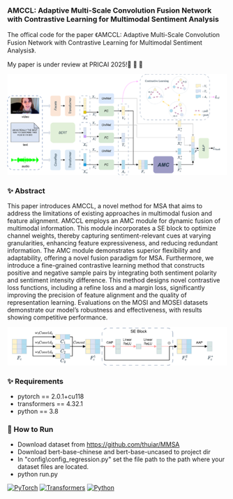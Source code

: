 ### AMCCL: Adaptive Multi-Scale Convolution Fusion Network with Contrastive Learning for Multimodal Sentiment Analysis

The offical code for the paper 《AMCCL: Adaptive Multi-Scale Convolution Fusion Network with Contrastive Learning for Multimodal Sentiment Analysis》.

My paper is under review at PRICAI 2025!🚀 🚀 🚀 

![AMCCL Figure](figAMCCL.png)

### ✨ Abstract

This paper introduces AMCCL, a novel method for MSA that aims to address the limitations of existing approaches in multimodal fusion and feature alignment. AMCCL employs an AMC module for dynamic fusion of multimodal information. This module incorporates a SE block to optimize channel weights, thereby capturing sentiment-relevant cues at varying granularities, enhancing feature expressiveness, and reducing redundant information. The AMC module demonstrates superior flexibility and adaptability, offering a novel fusion paradigm for MSA. Furthermore, we introduce a fine-grained contrastive learning method that constructs positive and negative sample pairs by integrating both sentiment polarity and sentiment intensity difference. This method designs novel contrastive loss functions, including a refine loss and a margin loss, significantly improving the precision of feature alignment and the quality of representation learning. Evaluations on the MOSI and MOSEI datasets demonstrate our model’s robustness and effectiveness, with results showing competitive performance.

![AMC Figure](figAMC.png)

### ✨ Requirements

- pytorch == 2.0.1+cu118
- transformers == 4.32.1
- python == 3.8

### 🚀 How to Run

- Download dataset from https://github.com/thuiar/MMSA
- Download bert-base-chinese and bert-base-uncased to project dir
- In "config\config_regression.py" set the file path to the path where your dataset files are located.
- python run.py


[![PyTorch](https://img.shields.io/badge/PyTorch-2.0.1-EE4C2C?logo=pytorch)](https://pytorch.org/)
[![Transformers](https://img.shields.io/badge/🤗%20Transformers-4.32-yellow)](https://huggingface.co/transformers)
[![Python](https://img.shields.io/badge/Python-3.8-3776AB?logo=python)](https://www.python.org/)
